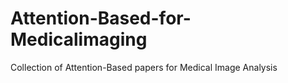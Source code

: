 # Attention-Based-for-Medicalimaging
Collection of Attention-Based papers for Medical Image Analysis 
